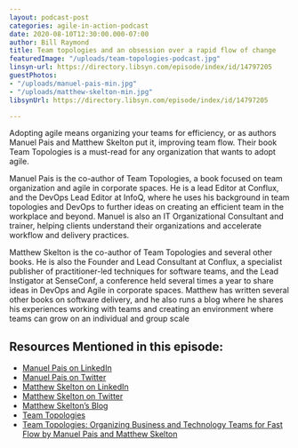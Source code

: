 ```yaml
---
layout: podcast-post
categories: agile-in-action-podcast
date: 2020-08-10T12:30:00.000-07:00
author: Bill Raymond
title: Team topologies and an obsession over a rapid flow of change
featuredImage: "/uploads/team-topologies-podcast.jpg"
linsyn-url: https://directory.libsyn.com/episode/index/id/14797205
guestPhotos:
- "/uploads/manuel-pais-min.jpg"
- "/uploads/matthew-skelton-min.jpg"
libsynUrl: https://directory.libsyn.com/episode/index/id/14797205

---
```

Adopting agile means organizing your teams for efficiency, or as authors Manuel Pais and Matthew Skelton put it, improving team flow. Their book Team Topologies is a must-read for any organization that wants to adopt agile.

Manuel Pais is the co-author of Team Topologies, a book focused on team organization and agile in corporate spaces. He is a lead Editor at Conflux, and the DevOps Lead Editor at InfoQ, where he uses his background in team topologies and DevOps to further ideas on creating an efficient team in the workplace and beyond. Manuel is also an IT Organizational Consultant and trainer, helping clients understand their organizations and accelerate workflow and delivery practices.

Matthew Skelton is the co-author of Team Topologies and several other books. He is also the Founder and Lead Consultant at Conflux, a specialist publisher of practitioner-led techniques for software teams, and the Lead Instigator at SenseConf, a conference held several times a year to share ideas in DevOps and Agile in corporate spaces. Matthew has written several other books on software delivery, and he also runs a blog where he shares his experiences working with teams and creating an environment where teams can grow on an individual and group scale

## Resources Mentioned in this episode:

* [Manuel Pais on LinkedIn](https://www.linkedin.com/in/manuelpais/)
* [Manuel Pais on Twitter](https://twitter.com/manupaisable)
* [Matthew Skelton on LinkedIn](https://www.linkedin.com/in/matthewskelton/)
* [Matthew Skelton on Twitter](https://twitter.com/matthewpskelton)
* [Matthew Skelton’s Blog](https://blog.matthewskelton.net/)
* [Team Topologies](https://teamtopologies.com/)
* [Team Topologies: Organizing Business and Technology Teams for Fast Flow by Manuel Pais and Matthew Skelton](https://www.amazon.com/Team-Topologies-Organizing-Business-Technology/dp/1942788819)